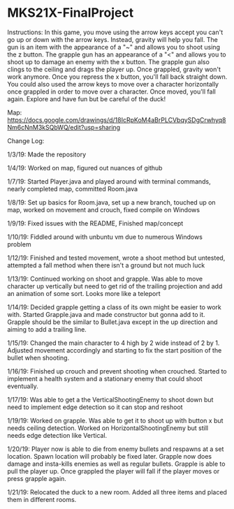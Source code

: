 # MKS21X-FinalProject
Instructions:
In this game, you move using the arrow keys accept you can't go up or down with the arrow keys. Instead, gravity will help you fall. The gun is an item with the appearance of a "~" and allows you to shoot using the z button. The grapple gun has an appearance of a "<" and allows you to shoot up to damage an enemy with the x button. The grapple gun also clings to the ceiling and drags the player up. Once grappled, gravity won't work anymore. Once you repress the x button, you'll fall back straight down. You could also used the arrow keys to move over a character horizontally once grappled in order to move over a character. Once moved, you'll fall again. Explore and have fun but be careful of the duck!

Map: https://docs.google.com/drawings/d/18IcRpKoM4aBrPLCVbqySDgCrwhyq8Nm6cNnM3kSQbWQ/edit?usp=sharing

Change Log:

1/3/19: Made the repository

1/4/19: Worked on map, figured out nuances of github

1/7/19: Started Player.java and played around with terminal commands, nearly completed map, committed Room.java

1/8/19: Set up basics for Room.java, set up a new branch, touched up on map, worked on movement and crouch, fixed compile on Windows

1/9/19: Fixed issues with the README, Finished map/concept

1/10/19: Fiddled around with unbuntu vm due to numerous Windows problem

1/12/19: Finished and tested movement, wrote a shoot method but untested, attempted a fall method when there isn't a ground but not much luck

1/13/19: Continued working on shoot and grapple. Was able to move character up vertically but need to get rid of the trailing projection and add an animation of some sort. Looks more like a teleport

1/14/19: Decided grapple getting a class of its own might be easier to work with. Started Grapple.java and made constructor but gonna add to it. Grapple should be the similar to Bullet.java except in the up direction and aiming to add a trailing line.

1/15/19: Changed the main character to 4 high by 2 wide instead of 2 by 1. Adjusted movement accordingly and starting to fix the start position of the bullet when shooting.

1/16/19: Finished up crouch and prevent shooting when crouched. Started to implement a health system and a stationary enemy that could shoot eventually.

1/17/19: Was able to get a the VerticalShootingEnemy to shoot down but need to implement edge detection so it can stop and reshoot

1/19/19: Worked on grapple. Was able to get it to shoot up with button x but needs ceiling detection. Worked on HorizontalShootingEnemy but still needs edge detection like Vertical.

1/20/19: Player now is able to die from enemy bullets and respawns at a set location. Spawn location will probably be fixed later. Grapple now does damage and insta-kills enemies as well as regular bullets. Grapple is able to pull the player up. Once grappled the player will fall if the player moves or press grapple again.

1/21/19: Relocated the duck to a new room. Added all three items and placed them in different rooms.
